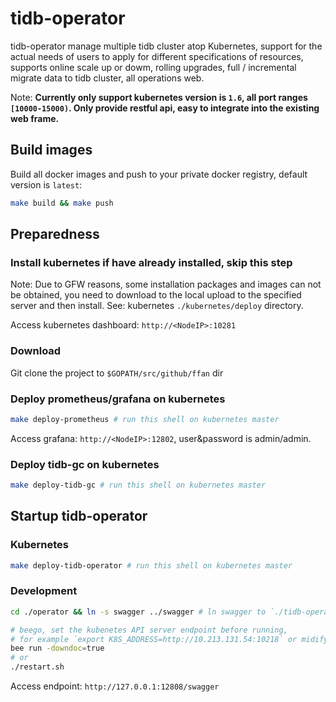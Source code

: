 # tidb-operator

tidb-operator manage multiple tidb cluster atop Kubernetes, support for the actual needs of users to apply for different specifications of resources, supports online scale up or dowm, rolling upgrades, full / incremental migrate data to tidb cluster, all operations web.

Note: **Currently only support kubernetes version is `1.6`, all port ranges `[10000-15000)`. Only provide restful api, easy to integrate into the existing web frame.**

## Build images

Build all docker images and push to your private docker registry, default version is `latest`:

  ```bash
  make build && make push
  ```

## Preparedness

### Install kubernetes if have already installed, skip this step

Note: Due to GFW reasons, some installation packages and images can not be obtained, you need to download to the local upload to the specified server and then install. See: kubernetes `./kubernetes/deploy` directory.

Access kubernetes dashboard: `http://<NodeIP>:10281`

### Download

Git clone the project to `$GOPATH/src/github/ffan` dir

### Deploy prometheus/grafana on kubernetes

```bash
make deploy-prometheus # run this shell on kubernetes master
```

Access grafana: `http://<NodeIP>:12802`, user&password is admin/admin.

### Deploy tidb-gc on kubernetes

```bash
make deploy-tidb-gc # run this shell on kubernetes master
```

## Startup tidb-operator

### Kubernetes

```bash
make deploy-tidb-operator # run this shell on kubernetes master
```

### Development

```bash
cd ./operator && ln -s swagger ../swagger # ln swagger to `./tidb-operator`
```

```bash
# beego, set the kubenetes API server endpoint before running,
# for example `export K8S_ADDRESS=http://10.213.131.54:10218` or midify restart.sh
bee run -downdoc=true
# or
./restart.sh
```

Access endpoint: `http://127.0.0.1:12808/swagger`